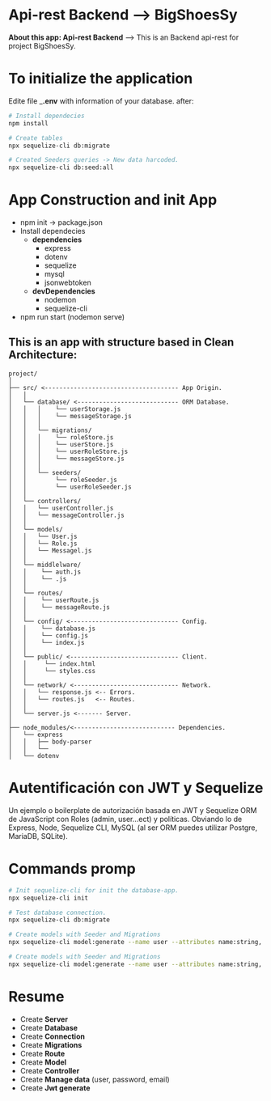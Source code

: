 # Api-rest Backend --> BigShoesSy

**About this app: Api-rest Backend** --> This is an Backend api-rest for project BigShoesSy.

# To initialize the application
Edite file ___.env__ with information of your database. after:
```bash
# Install dependecies
npm install

# Create tables
npx sequelize-cli db:migrate

# Created Seeders queries -> New data harcoded.
npx sequelize-cli db:seed:all
```

# App Construction and init App
- npm init  -> package.json
- Install dependecies
  - **dependencies**
    - express
    - dotenv
    - sequelize
    - mysql
    - jsonwebtoken
  - **devDependencies**
    - nodemon
    - sequelize-cli
- npm run start (nodemon serve)

## This is an app with structure based in Clean Architecture:
    project/
    │
    ├── src/ <------------------------------------- App Origin.
    │   │
    │   └── database/ <---------------------------- ORM Database.
    │   │   │    └── userStorage.js
    │   │   │    └── messageStorage.js
    │   │   │
    │   │   └── migrations/
    │   │   │    └── roleStore.js
    │   │   │    └── userStore.js
    │   │   │    └── userRoleStore.js
    │   │   │    └── messageStore.js
    │   │   │
    │   │   └── seeders/
    │   │        └── roleSeeder.js
    │   │        └── userRoleSeeder.js
    │   │
    │   └── controllers/
    │   │   └── userController.js
    │   │   └── messageController.js
    │   │
    │   └── models/
    │   │   └── User.js
    │   │   └── Role.js
    │   │   └── Messagel.js
    │   │
    │   └── middlelware/
    │   │    └── auth.js
    │   │    └── .js
    │   │
    │   └── routes/
    │   │    └── userRoute.js
    │   │    └── messageRoute.js
    │   │
    │   └── config/ <------------------------------ Config.
    │   │    └── database.js
    │   │    └── config.js
    │   │    └── index.js
    │   │
    │   └── public/ <------------------------------ Client.
    │   │     └── index.html
    │   │     └── styles.css
    │   │
    │   └── network/ <----------------------------- Network.
    │   │   └── response.js <-- Errors.
    │   │   └── routes.js   <-- Routes.
    │   │
    │   └── server.js <------- Server.
    │
    ├── node_modules/<---------------------------- Dependencies.
    │   └── express
    │   │   ├── body-parser
    │   │   └──
    │   └── dotenv

# Autentificación con JWT y Sequelize
Un ejemplo o boilerplate de autorización basada en JWT y Sequelize ORM de JavaScript con Roles (admin, user...ect) y políticas. Obviando lo de Express, Node, Sequelize CLI, MySQL (al ser ORM puedes utilizar Postgre, MariaDB, SQLite).

# Commands promp
```bash
# Init sequelize-cli for init the database-app.
npx sequelize-cli init

# Test database connection.
npx sequelize-cli db:migrate

# Create models with Seeder and Migrations
npx sequelize-cli model:generate --name user --attributes name:string, password:string, email:string

# Create models with Seeder and Migrations
npx sequelize-cli model:generate --name user --attributes name:string, password:string, email:string
```

# Resume
- Create **Server**
- Create **Database**
- Create **Connection**
- Create **Migrations**
- Create **Route**
- Create **Model**
- Create **Controller**
- Create **Manage data** (user, password, email)
- Create  **Jwt generate**